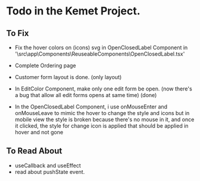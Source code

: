 # Todo in the Kemet Project.

## To Fix

- Fix the hover colors on (icons) svg in OpenClosedLabel Component in '\src\app\Components\ReuseableComponents\OpenClosedLabel.tsx'

- Complete Ordering page
- Customer form layout is done. (only layout)
- In EditColor Component, make only one edit form be open. (now there's a bug that allow all edit forms opens at same time) (done)
- In the OpenClosedLabel Component, i use onMouseEnter and onMouseLeave to mimic the hover to change the style and icons but in mobile view the style is broken because there's no mouse in it, and once it clicked, the style for change icon is applied that should be applied in hover and not gone

## To Read About

- useCallback and useEffect
- read about pushState event.
